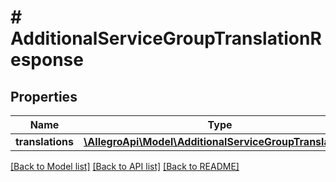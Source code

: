 # # AdditionalServiceGroupTranslationResponse

## Properties

Name | Type | Description | Notes
------------ | ------------- | ------------- | -------------
**translations** | [**\AllegroApi\Model\AdditionalServiceGroupTranslation[]**](AdditionalServiceGroupTranslation.md) |  | [optional]

[[Back to Model list]](../../README.md#models) [[Back to API list]](../../README.md#endpoints) [[Back to README]](../../README.md)
